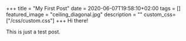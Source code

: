 +++
title =  "My First Post"
date = 2020-06-07T19:58:10+02:00
tags = []
featured_image = "ceiling_diagonal.jpg"
description = ""
custom_css= ["/css/custom.css"]
+++
Hi there!

This is just a test post.
